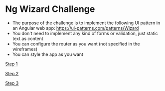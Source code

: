 # Ng Wizard Challenge

- The purpose of the challenge is to implement the following UI pattern in an Angular web app: https://ui-patterns.com/patterns/Wizard
- You don't need to implement any kind of forms or validation, just static text as content
- You can configure the router as you want (not specified in the wireframes)
- You can style the app as you want

[Step 1](./mocks/step_1.png)

[Step 2](./mocks/step_2.png)

[Step 3](./mocks/step_3.png)